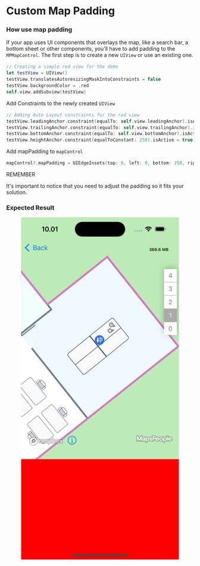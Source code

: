 # Custom Map Padding

### How use map padding[​](https://docs.mapsindoors.com/Map/Map%20Styling/custom-map-padding#how-use-map-padding) <a href="#how-use-map-padding" id="how-use-map-padding"></a>

If your app uses UI components that overlays the map, like a search bar, a bottom sheet or other components, you'll have to add padding to the `MPMapControl`. The first step is to create a new `UIView` or use an existing one.

```swift
// Creating a simple red view for the demo
let testView = UIView()
testView.translatesAutoresizingMaskIntoConstraints = false
testView.backgroundColor = .red
self.view.addSubview(testView)
```

Add Constraints to the newly created `UIView`

```swift
// Adding Auto Layout constraints for the red view
testView.leadingAnchor.constraint(equalTo: self.view.leadingAnchor).isActive = true
testView.trailingAnchor.constraint(equalTo: self.view.trailingAnchor).isActive = true
testView.bottomAnchor.constraint(equalTo: self.view.bottomAnchor).isActive = true
testView.heightAnchor.constraint(equalToConstant: 250).isActive = true
```

Add mapPadding to `mapControl`

```swift
mapControl?.mapPadding = UIEdgeInsets(top: 0, left: 0, bottom: 250, right: 0) 
```

REMEMBER

It's important to notice that you need to adjust the padding so it fits your solution.

### Expected Result[​](https://docs.mapsindoors.com/Map/Map%20Styling/custom-map-padding#expected-result) <a href="#expected-result" id="expected-result"></a>

<figure><img src="../../.gitbook/assets/ios-map-padding.png" alt=""><figcaption></figcaption></figure>
